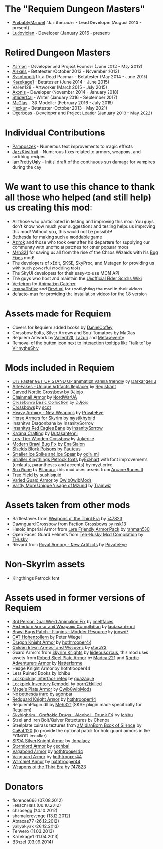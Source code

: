 The "Requiem Dungeon Masters"
=============================

* [ProbablyManuel](https://www.nexusmods.com/users/7388094) f.k.a thetrader - Lead Developer (August 2015 - present)
* [Ludovician](https://www.nexusmods.com/users/1693689) - Developer (January 2016 - present)

Retired Dungeon Masters
=======================

* [Xarrian](https://www.nexusmods.com/users/1303819) - Developer and Project Founder (June 2012 - May 2013)
* [Alexels](https://www.nexusmods.com/users/1715824) - Betatester (October 2013 - November 2013)
* [Svantopolk](https://www.nexusmods.com/users/5135607) f.k.a Dead Pacman - Betatester (May 2014 - June 2015)
* [Kazekage1](https://www.nexusmods.com/users/3066967) - Betatester (June 2014 - June 2015)
* [Vallen128](https://www.nexusmods.com/users/6468378) - Artworker (March 2015 - July 2015)
* [Axonis](http://www.moddb.com/members/axonis) - Developer (November 2014 - January 2018)
* [StriderCal](https://www.nexusmods.com/users/2682781) - Writer (January 2016 - September 2017)
* [MaGlas](https://www.nexusmods.com/users/2073189) - 3D Modeller (February 2016 - July 2016)
* [Heckur](https://www.nexusmods.com/users/134549) - Betatester (October 2013 - May 2021)
* [Ogerboss](https://www.nexusmods.com/users/847294) - Developer and Project Leader (January 2013 - May 2022)

Individual Contributions
========================

* [Pamposzek](https://www.nexusmods.com/users/14780709) - Numerous text improvements to magic effects
* [JazzKiwifruit](https://www.nexusmods.com/users/16518979) - Numerous fixes related to armors, weapons, and smithing recipes
* [IamPrettyUgly](https://www.nexusmods.com/users/191297574) - Initial draft of the continuous sun damage for vampires during the day

We want to use this chance to thank all those who helped (and still help) us creating this mod:
===============================================================================================

* All those who participated in testing and improving this mod: You guys don’t know how much your suggestions and testing helps us improving this mod! Without you, this would not be possible!
* Bethesda for making such a moddable game
* [Azirok](https://www.nexusmods.com/users/4464223) and those who took over after his departure for supplying our community with unofficial patches for other popular mods
* [Meh321](https://www.nexusmods.com/users/2964753) for saving us all from the rise of the Chaos Wizards with his [Bug Fixes](https://www.nexusmods.com/skyrim/mods/76747) mod!
* The developers of xEdit, SKSE, SkyProc, and Mutagen for providing us with such powerful modding tools
* The SkyUI developers for their easy-to-use MCM API
* The guys who host and maintain the [Unofficial Elder Scrolls Wiki](http://www.uesp.net/)
* [Verteiron](https://www.nexusmods.com/users/4118075) for [Animation Catcher](https://www.nexusmods.com/skyrim/mods/38382)
* [Insane0hflex](https://www.youtube.com/user/insane0hflex) and [Brodual](https://www.youtube.com/user/Brodual) for spotlighting the mod in their videos
* [defacto-man](https://www.youtube.com/channel/UC9udLVVyF-hhT1_UFh3GwgQ?&ab_channel=De-FactoMan) for providing the installation videos for the 1.8 version

Assets made for Requiem
=======================

* Covers for Requiem added books by [DanielCoffey](https://www.nexusmods.com/users/3204267)
* Crossbow Bolts, Silver Arrows and Soul Tomatoes by MaGlas
* Requiem Artwork by [Vallen128](https://www.nexusmods.com/users/6468378), [Lazuri](https://www.nexusmods.com/users/506791) and [Metaseverity](https://www.nexusmods.com/users/2174092)
* Removal of the button icon next to interaction tooltips like "talk to" by [VinnytheShiv](https://www.nexusmods.com/users/4717760)

Mods included in Requiem
========================

* [D13 Faster GET UP STAND UP animation vanilla friendly](https://www.nexusmods.com/skyrim/mods/17491) by [Darkangel13](https://www.nexusmods.com/users/771437)
* [ArteFakes - Unique Artifacts Replacer](https://www.nexusmods.com/skyrimspecialedition/mods/41254) by [Registrant](https://www.nexusmods.com/users/2422162)
* [Carved Nordic Crossbow](https://www.nexusmods.com/skyrim/mods/48847) by [DJjojo](https://www.nexusmods.com/users/2977948)
* [Chainmail Armor](https://www.nexusmods.com/skyrimspecialedition/mods/27340) by [NordWarUA](https://www.nexusmods.com/users/53732701)
* [Crossbows Basic Collection](https://www.nexusmods.com/skyrim/mods/23876) by [DJjojo](https://www.nexusmods.com/users/2977948)
* [Crossbows](https://www.nexusmods.com/skyrim/mods/22207) by [scot](https://www.nexusmods.com/users/392488)
* [Heavy Armory - New Weapons](https://www.nexusmods.com/skyrim/mods/21120) by [PrivateEye](https://www.nexusmods.com/users/887024)
* [Horse Armors for Skyrim](https://www.nexusmods.com/skyrim/mods/13348) by [mystikhybrid](https://www.nexusmods.com/users/294935)
* [Insanitys Dragonbane](https://www.nexusmods.com/skyrim/mods/19180) by [InsanitySorrow](https://www.nexusmods.com/users/258945)
* [Insanitys Red Eagles Bane](https://www.nexusmods.com/skyrim/mods/32930) by [InsanitySorrow](https://www.nexusmods.com/users/258945)
* [Katana Crafting](https://www.nexusmods.com/skyrimspecialedition/mods/5306) by [lautasantenni](https://www.nexusmods.com/users/983976)
* [Low-Tier Wooden Crossbow](https://www.nexusmods.com/skyrim/mods/54134) by [Jokerine](https://www.nexusmods.com/users/2543917)
* [Modern Brawl Bug Fix](https://www.nexusmods.com/skyrim/mods/77465) by [EnaiSiaion](https://www.nexusmods.com/users/3959191)
* [Shields Block Poisons](https://www.nexusmods.com/skyrim/mods/79280) by [Paulicus](https://www.nexusmods.com/users/23313089)
* [Smaller Ice Spike and Ice Spear](https://www.nexusmods.com/skyrim/mods/31899) by [odin_ml](https://www.nexusmods.com/users/50001)
* [Smaller Kingthings Petrock fonts](https://www.nexusmods.com/skyrim/mods/20773) by[Eckhart](https://www.nexusmods.com/users/2412528) with font improvements (umlauts, parantheses and accents) by myzticrice
* [Sun Rune](https://www.nexusmods.com/skyrim/mods/67891) by [Elianora](https://next.nexusmods.com/profile/Elianora), this mod uses assets from [Arcane Runes II](https://www.obsidiandawn.com/arcane-runes-ii-photoshop-gimp-brushes)
* [True Yield](https://www.nexusmods.com/skyrim/mods/7252) by [sushisquid](https://www.nexusmods.com/users/851501)
* [Varied Guard Armor](https://www.nexusmods.com/skyrim/mods/96744) by [QwibQwibMods](https://www.nexusmods.com/users/57153782)
* [Vastly More Unique Visage of Mzund](https://www.nexusmods.com/skyrimspecialedition/mods/3125) by [Trainwiz](https://next.nexusmods.com/profile/trainwiz)

Assets taken from other mods
============================

* Battlestaves from [Weapons of the Third Era](https://www.nexusmods.com/skyrim/mods/3871) by [747823](https://www.nexusmods.com/users/3186836)
* Dawnguard Crossbow from [Faction Crossbows](https://www.nexusmods.com/skyrim/mods/58704/) by [nsk13](https://www.nexusmods.com/users/3373573)
* Heroic Imperial Armor from [Lore Friendly Armor Pack](https://www.nexusmods.com/skyrim/mods/6684) by [rahman530](https://www.nexusmods.com/users/3052977)
* Open Faced Guard Helmets from [Teh-Husky Mod Compilation](https://www.nexusmods.com/skyrim/mods/32226) by [THusky](https://www.nexusmods.com/users/5226693)
* Rikvard from [Royal Armory - New Artifacts](https://www.nexusmods.com/skyrimspecialedition/mods/6994) by [PrivateEye](https://www.nexusmods.com/users/887024)

Non-Skyrim assets
=================

* Kingthings Petrock font

Assets used in former versions of Requiem
=========================================

* [3rd Person Dual Wield Animation Fix](https://www.nexusmods.com/skyrim/mods/248) by [imeltfaces](https://www.nexusmods.com/users/1073116)
* [Aetherium Armor and Weapons Compilation](https://www.nexusmods.com/skyrim/mods/23530) by [lautasantenni](https://www.nexusmods.com/users/983976)
* [Brawl Bugs Patch - Plugins - Modder Resource](https://www.nexusmods.com/skyrim/mods/24020) by [jonwd7](https://www.nexusmods.com/users/2492841)
* [CAT Hohenzollern](http://www.peter-wiegel.de/CATHohenzollern.html) by Peter Wiegel
* [Dragon Knight Armor](https://www.nexusmods.com/skyrim/mods/28287) by [hothtrooper44](https://www.nexusmods.com/users/3656551)
* [Golden Elven Armour and Weapons](https://www.nexusmods.com/skyrim/mods/31638) by [starz82](https://www.nexusmods.com/users/601350)
* Guard Armors from [Skyrim Knights](https://www.nexusmods.com/skyrim/mods/28044) by [hideouscircus](https://www.nexusmods.com/users/2130985), this mod uses assets from [Robed Steel Plate Armor](https://www.nexusmods.com/skyrim/mods/10506) by [Madcat221](https://www.nexusmods.com/users/115378) and [Nordic Adventurers Armor](https://www.nexusmods.com/skyrim/mods/27068) by [Natterforme](https://www.nexusmods.com/users/2102930) 
* [Hedge Knight Armor](https://www.nexusmods.com/skyrim/mods/13961/) by [hothtrooper44](https://www.nexusmods.com/users/3656551)
* Less Ruined Books by Ichibu
* [Lockpicking interface retex](https://www.nexusmods.com/skyrim/mods/2845) by [quazaque](https://www.nexusmods.com/users/2401225)
* [Lockpick Inventory Remodel](https://www.nexusmods.com/skyrim/mods/13901) by [born2bkilled](https://www.nexusmods.com/users/255383)
* [Mage's Plate Armor](https://www.nexusmods.com/skyrim/mods/92916) by [QwibQwibMods](https://www.nexusmods.com/users/57153782)
* [No bethesda Intro](https://www.nexusmods.com/skyrim/mods/20020) by [agonbar](https://www.nexusmods.com/users/1898333)
* [Redguard Knight Armor](https://www.nexusmods.com/skyrim/mods/13500) by [hothtrooper44](https://www.nexusmods.com/users/3656551)
* RequiemPlugin.dll by [Meh321](https://www.nexusmods.com/users/2964753) (SKSE plugin made specifically for Requiem)
* [Skyhighrim - Craftable Drugs - Alcohol - Drunk FX](https://www.nexusmods.com/skyrim/mods/22287) by [Ichibu](https://www.nexusmods.com/users/2063119)
* Steel and Iron Bolt/Quiver Retextures by Chenoa
* Steelplate cuirass textures from [aMidianBorn Book of Silence](https://www.nexusmods.com/skyrim/mods/24909) by [CaBaL120](https://www.nexusmods.com/users/571605) (to provide the optional patch for hold guard armors in the FOMOD installer)
* [SPOA Silver Knight Armor](https://www.nexusmods.com/skyrim/mods/32275) by [dopalacz](https://www.nexusmods.com/users/3478029)
* [Stormlord Armor](https://www.nexusmods.com/skyrim/mods/40216) by [gechbal](https://www.nexusmods.com/users/3054798)
* [Vagabond Armor](https://www.nexusmods.com/skyrim/mods/13230) by [hothtrooper44](https://www.nexusmods.com/users/3656551)
* [Vanguard Armor](https://www.nexusmods.com/skyrim/mods/16238/) by [hothtrooper44](https://www.nexusmods.com/users/3656551)
* [Warchief Armor](https://www.nexusmods.com/skyrim/mods/13366) by [hothtrooper44](https://www.nexusmods.com/users/3656551)
* [Weapons of the Third Era](https://www.nexusmods.com/skyrim/mods/3871) by [747823](https://www.nexusmods.com/users/3186836)

Donators
========

* florence666 (07.08.2012)
* FleischHals (06.10.2012)
* chaosegg (24.10.2012)
* shemalerevenge (13.12.2012)
* Abraxas77 (26.12.2012)
* yakyakyak (26.12.2012)
* Terwero (11.03.2013)
* Kazekage1 (11.04.2013)
* B3nzel (03.09.2014)

